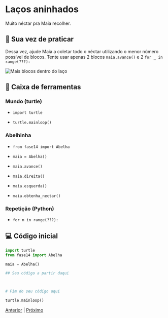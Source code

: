 # Laços aninhados

Muito néctar pra Maia recolher.

## 🐝 Sua vez de praticar

Dessa vez, ajude Maia a coletar todo o néctar utilizando o menor número possível de blocos. Tente usar apenas 2 blocos `maia.avance()` e 2 `for _ in range(???):`

![Mais blocos dentro do laço](cenario_14.png "Mais blocos dentro do laço")


## 🧰 Caixa de ferramentas

### Mundo (turtle)

- `import turtle`

- `turtle.mainloop()`

### Abelhinha

- `from fase14 import Abelha`

- `maia = Abelha()`

- `maia.avance()`

- `maia.direita()`

- `maia.esquerda()`

- `maia.obtenha_nectar()`

### Repetição (Python)

- `for n in range(???):`


## 💻 Código inicial

```python
import turtle
from fase14 import Abelha

maia = Abelha()

## Seu código a partir daqui



# Fim do seu código aqui

turtle.mainloop()

```

[Anterior](../fase13/README.md) | [Próximo](../fase15/README.md)
